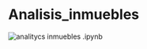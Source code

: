 # Analisis_inmuebles

![analitycs inmuebles .ipynb](https://nbviewer.org/github/Mattmaxx04/Analisis_inmuebles/blob/main/Data_analitycs_inmuebles.ipynb)
